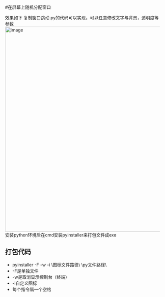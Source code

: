 #在屏幕上随机分配窗口

效果如下 复制窗口跳动.py的代码可以实现，可以任意修改文字与背景，透明度等参数
<img width="1275" height="667" alt="image" src="https://github.com/user-attachments/assets/a09f89fd-9497-4f94-a2be-33875db15ab7" />
安装python环境后在cmd安装pyinstaller来打包文件成exe
## 打包代码
* pyinstaller -F -w -i \图标文件路径\ \py文件路径\
* -F是单独文件
* -w是取消显示控制台（终端）
* -i自定义图标
* 每个指令隔一个空格
